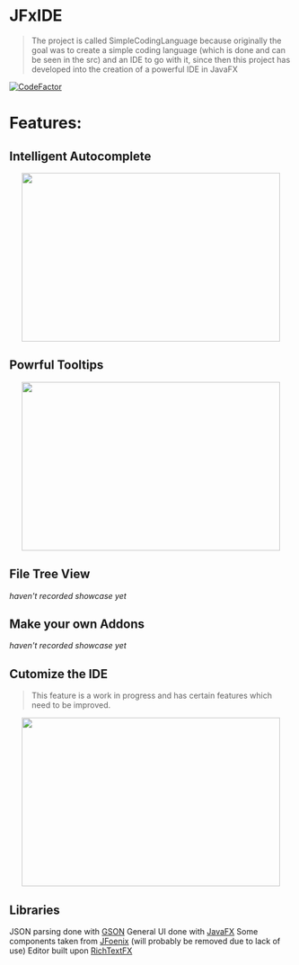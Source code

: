 # JFxIDE
> The project is called SimpleCodingLanguage because originally the goal was to create a simple coding language (which is done and can be seen in the src) and an IDE to go with it, since then this project has developed into the creation of a powerful IDE in JavaFX

[![CodeFactor](https://www.codefactor.io/repository/github/zev-g/simplecodinglanguage/badge)](https://www.codefactor.io/repository/github/zev-g/simplecodinglanguage)

# Features:

## Intelligent Autocomplete

<p align="center">
  <img width="460" height="300" src="https://i.imgur.com/PXjvewP.gif">
</p>

## Powrful Tooltips

<p align="center">
  <img width="460" height="300" src="https://i.imgur.com/PMk7zvv.gif">
</p>

## File Tree View

_haven't recorded showcase yet_

## Make your own Addons

_haven't recorded showcase yet_

## Cutomize the IDE

> This feature is a work in progress and has certain features which need to be improved.

<p align="center">
  <img width="460" height="300" src="https://i.imgur.com/m0mvEQg.gif">
</p>

## Libraries

JSON parsing done with [GSON](https://github.com/google/gson)
General UI done with [JavaFX](https://openjfx.io/)
Some components taken from [JFoenix](http://www.jfoenix.com/) (will probably be removed due to lack of use)
Editor built upon [RichTextFX](https://github.com/FXMisc/RichTextFX)
